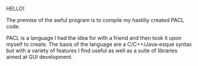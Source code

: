 HELLO!  

The premise of the awful program is to compile my hastiliy created PACL code.  

PACL is a language I had the idea for with a friend and then took it upon myself to create.  The basis of the language are a C/C++/Java-esque syntax but with a variety of features I find useful as well as a suite of libraries aimed at GUI development.


